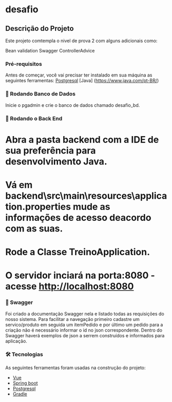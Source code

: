 # desafio 
## Descrição do Projeto
Este projeto comtempla o nivel de prova 2 com alguns adicionais como:

Bean validation
Swagger
ControllerAdvice

### Pré-requisitos

Antes de começar, você vai precisar ter instalado em sua máquina as seguintes ferramentas:
[Postgresql](https://www.postgresql.org/) [Java] (https://www.java.com/pt-BR/)


### 🎲 Rodando Banco de Dados 

 Inicie o pgadmin e crie o banco de dados chamado desafio_bd.


### 🎲 Rodando o Back End 

# Abra a pasta backend com a IDE de sua preferência para desenvolvimento Java.

# Vá em backend\src\main\resources\application.properties mude as informações de acesso deacordo com as suas.

# Rode a Classe TreinoApplication.  

# O servidor inciará na porta:8080 - acesse <http://localhost:8080>

### 🎲 Swagger 
Foi criado a documentação Swagger nela e listado todas as requisições do nosso sistema. Para facilitar a navegação primeiro cadastre um servico/produto em seguida um itemPedido e por último um pedido para a criação não é necessário informar o id no json correspondente. Dentro do Swagger haverá exemplos de json a serrem construídos e informados para aplicação.


### 🛠 Tecnologias

As seguintes ferramentas foram usadas na construção do projeto:

- [Vue](https://br.vuejs.org/)
- [Spring boot](https://spring.io/projects/spring-boot)
- [Postgresql](https://www.postgresql.org/)
- [Gradle](https://gradle.org/install/)
